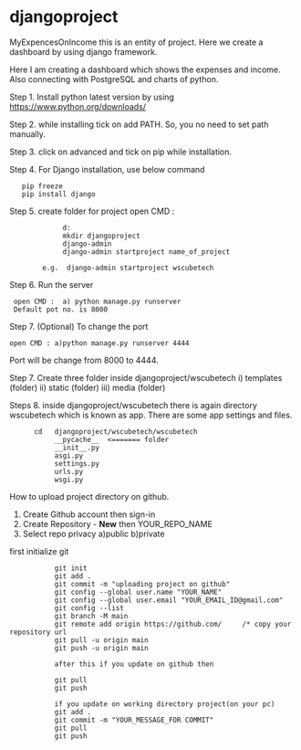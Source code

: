 # djangoproject
MyExpencesOnIncome this is an entity of project. Here we create a dashboard by using django framework. 

Here I am creating a dashboard which shows the expenses and income. Also connecting with PostgreSQL and charts of python.

Step 1. Install python latest version by using https://www.python.org/downloads/ 

Step 2. while installing tick on add PATH. So, you no need to set path manually.

Step 3. click on advanced and tick on pip while installation.

Step 4. For Django installation, use below command

       pip freeze
       pip install django
Step 5. create folder for project
open CMD :

                 d:
                 mkdir djangoproject
                 django-admin
                 django-admin startproject name_of_project

            e.g.  django-admin startproject wscubetech
Step 6. Run the server

     open CMD :  a) python manage.py runserver
     Default pot no. is 8000
Step 7. (Optional) To change the port

    open CMD : a)python manage.py runserver 4444
Port will be change from 8000 to 4444.

Step 7. Create three folder inside djangoproject/wscubetech
i) templates (folder)
ii) static (folder)
iii) media (folder)

Steps 8. inside djangoproject/wscubetech there is again directory wscubetech which is known as app. There are some app settings and files.

          cd   djangoproject/wscubetech/wscubetech 
               __pycache__  <======= folder 
               __init__.py
               asgi.py
               settings.py
               urls.py
               wsgi.py 
               
               
How to upload project directory on github.
1. Create Github account then sign-in
2. Create Repository - **New** then YOUR_REPO_NAME
3. Select repo privacy a)public b)private

first initialize git

               git init
               git add .
               git commit -m "uploading project on github"
               git config --global user.name "YOUR_NAME"
               git config --global user.email "YOUR_EMAIL_ID@gmail.com"
               git config --list
               git branch -M main
               git remote add origin https://github.com/     /* copy your repository url
               git pull -u origin main
               git push -u origin main
               
               after this if you update on github then
               
               git pull 
               git push
               
               if you update on working directory project(on your pc)
               git add .
               git commit -m "YOUR_MESSAGE_FOR COMMIT"
               git pull
               git push
               
               
